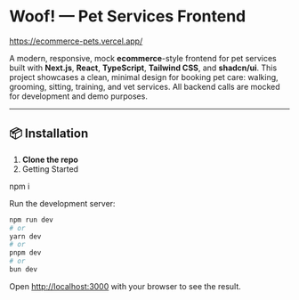 # Woof! — Pet Services Frontend
https://ecommerce-pets.vercel.app/

A modern, responsive, mock **ecommerce**-style frontend for pet services built with **Next.js**, **React**, **TypeScript**, **Tailwind CSS**, and **shadcn/ui**. This project showcases a clean, minimal design for booking pet care: walking, grooming, sitting, training, and vet services. All backend calls are mocked for development and demo purposes.

---

## 📦 Installation

1. **Clone the repo**
2.  Getting Started

npm i

Run the development server:

```bash
npm run dev
# or
yarn dev
# or
pnpm dev
# or
bun dev
```

Open [http://localhost:3000](http://localhost:3000) with your browser to see the result.

